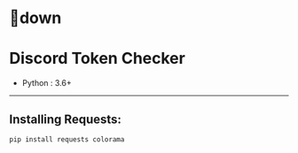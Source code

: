 # 🔴down
# Discord Token Checker
* Python : 3.6+
***
## Installing Requests:
```
pip install requests colorama
```
